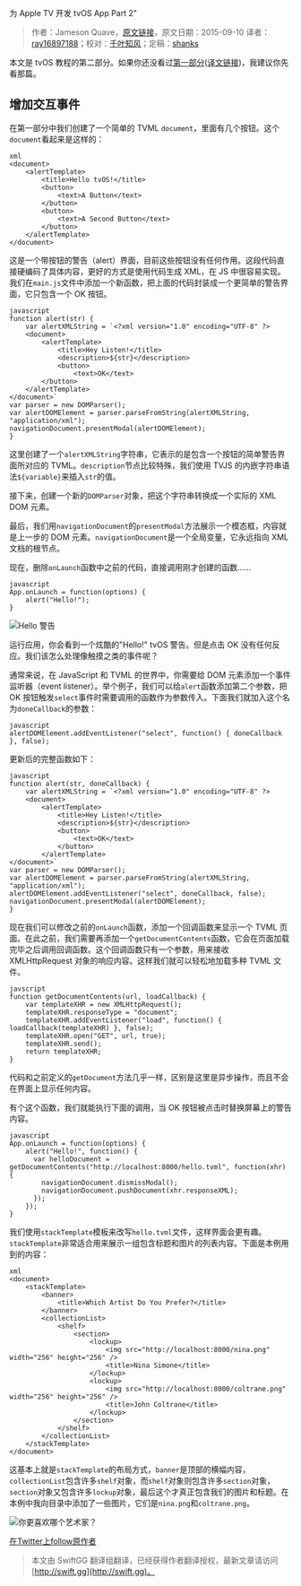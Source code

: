 为 Apple TV 开发 tvOS App Part 2"

> 作者：Jameson Quave，[原文链接](http://jamesonquave.com/blog/developing-tvos-apps-for-apple-tv-part-2/)，原文日期：2015-09-10
> 译者：[ray16897188](http://www.jianshu.com/users/97c49dfd1f9f/latest_articles)；校对：[千叶知风](http://weibo.com/xiaoxxiao)；定稿：[shanks](http://codebuild.me/)
  










本文是 tvOS 教程的第二部分。如果你还没看过[第一部分](http://jamesonquave.com/blog/developing-tvos-apps-for-apple-tv-with-swift/)([译文链接](http://swift.gg/2015/09/14/developing-tvos-apps-for-apple-tv-with-swift/))，我建议你先看那篇。



## 增加交互事件

在第一部分中我们创建了一个简单的 TVML `document`，里面有几个按钮。这个`document`看起来是这样的：

    xml
    <document>
    	<alertTemplate>
    		<title>Hello tvOS!</title>
    		<button>
    			<text>A Button</text>
    		</button>
    		<button>
    			<text>A Second Button</text>
    		</button>
    	</alertTemplate>
    </document>

这是一个带按钮的警告（alert）界面，目前这些按钮没有任何作用。这段代码直接硬编码了具体内容，更好的方式是使用代码生成 XML，在 JS 中很容易实现。我们在`main.js`文件中添加一个新函数，把上面的代码封装成一个更简单的警告界面，它只包含一个 OK 按钮。

    javascript
    function alert(str) {
    	var alertXMLString = `<?xml version="1.0" encoding="UTF-8" ?>
    	<document>
    		<alertTemplate>
    			<title>Hey Listen!</title>
    			<description>${str}</description>
    			<button>
    				<text>OK</text>
    		</button>
    	</alertTemplate>
    </document>`
    var parser = new DOMParser();
    var alertDOMElement = parser.parseFromString(alertXMLString, "application/xml");
    navigationDocument.presentModal(alertDOMElement);
    }

这里创建了一个`alertXMLString`字符串，它表示的是包含一个按钮的简单警告界面所对应的 TVML。`description`节点比较特殊，我们使用 TVJS 的内嵌字符串语法`${variable}`来插入`str`的值。

接下来，创建一个新的`DOMParser`对象，把这个字符串转换成一个实际的 XML DOM 元素。

最后，我们用`navigationDocument`的`presentModal`方法展示一个模态框，内容就是上一步的 DOM 元素。`navigationDocument`是一个全局变量，它永远指向 XML 文档的根节点。

现在，删除`onLaunch`函数中之前的代码，直接调用刚才创建的函数……

    javascript
    App.onLaunch = function(options) {
    	alert("Hello!");
    }

![Hello 警告](http://swift.gg/img/articles/developing-tvos-apps-for-apple-tv-part-2/tvOShelloAlert.png1444269947.495751)

运行应用，你会看到一个炫酷的"Hello!" tvOS 警告。但是点击 OK 没有任何反应。我们该怎么处理像触摸之类的事件呢？

通常来说，在 JavaScript 和 TVML 的世界中，你需要给 DOM 元素添加一个事件监听器（event listener）。举个例子，我们可以给`alert`函数添加第二个参数，把 OK 按钮触发`select`事件时需要调用的函数作为参数传入。下面我们就加入这个名为`doneCallback`的参数：

    javascript
    alertDOMElement.addEventListener("select", function() { doneCallback }, false);

更新后的完整函数如下：

    javascript
    function alert(str, doneCallback) {
    	var alertXMLString = `<?xml version="1.0" encoding="UTF-8" ?>
    	<document>
    		<alertTemplate>
    			<title>Hey Listen!</title>
    			<description>${str}</description>
    			<button>
    				<text>OK</text>
    			</button>
    		</alertTemplate>
    </document>`
    var parser = new DOMParser();
    var alertDOMElement = parser.parseFromString(alertXMLString, "application/xml");
    alertDOMElement.addEventListener("select", doneCallback, false);
    navigationDocument.presentModal(alertDOMElement);
    }

现在我们可以修改之前的`onLaunch`函数，添加一个回调函数来显示一个 TVML 页面。在此之前，我们需要再添加一个`getDocumentContents`函数，它会在页面加载完毕之后调用回调函数。这个回调函数只有一个参数，用来接收 XMLHttpRequest 对象的响应内容。这样我们就可以轻松地加载多种 TVML 文件。

    javscript
    function getDocumentContents(url, loadCallback) {
    	var templateXHR = new XMLHttpRequest();
    	templateXHR.responseType = "document";
    	templateXHR.addEventListener("load", function() { loadCallback(templateXHR) }, false);
    	templateXHR.open("GET", url, true);
    	templateXHR.send();
    	return templateXHR;
    }

代码和之前定义的`getDocument`方法几乎一样，区别是这里是异步操作，而且不会在界面上显示任何内容。

有个这个函数，我们就能执行下面的调用，当 OK 按钮被点击时替换屏幕上的警告内容。

    javascript
    App.onLaunch = function(options) {
        alert("Hello!", function() {
          var helloDocument = getDocumentContents("http://localhost:8000/hello.tvml", function(xhr) {
            navigationDocument.dismissModal();
            navigationDocument.pushDocument(xhr.responseXML);
          });
        });
    }

我们使用`stackTemplate`模板来改写`hello.tvml`文件，这样界面会更有趣。`stackTemplate`非常适合用来展示一组包含标题和图片的列表内容。下面是本例用到的内容：

    xml
    <document>
        <stackTemplate>
            <banner>
                <title>Which Artist Do You Prefer?</title>
            </banner>
            <collectionList>
                <shelf>
                    <section>
                        <lockup>
                            <img src="http://localhost:8000/nina.png" width="256" height="256" />
                            <title>Nina Simone</title>
                        </lockup>
                        <lockup>
                            <img src="http://localhost:8000/coltrane.png" width="256" height="256" />
                            <title>John Coltrane</title>
                        </lockup>
                    </section>
                </shelf>
            </collectionList>
        </stackTemplate>
    </document>

这基本上就是`stackTemplate`的布局方式，`banner`是顶部的横幅内容，`collectionList`包含许多`shelf`对象，而`shelf`对象则包含许多`section`对象，`section`对象又包含许多`lockup`对象，最后这个才真正包含我们的图片和标题。在本例中我向目录中添加了一些图片，它们是`nina.png`和`coltrane.png`。

![你更喜欢哪个艺术家？](http://swift.gg/img/articles/developing-tvos-apps-for-apple-tv-part-2/tvOSArtists.png1444269947.503749)

[在Twitter上follow原作者](http://twitter.com/jquave)
> 本文由 SwiftGG 翻译组翻译，已经获得作者翻译授权，最新文章请访问 [http://swift.gg](http://swift.gg)。